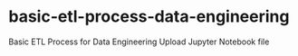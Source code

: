 # basic-etl-process-data-engineering
Basic ETL Process for Data Engineering
Upload Jupyter Notebook file
